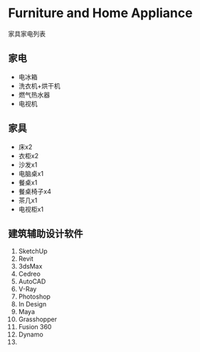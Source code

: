 # Furniture and Home Appliance

家具家电列表

## 家电

- 电冰箱
- 洗衣机+烘干机
- 燃气热水器
- 电视机



## 家具

- 床x2
- 衣柜x2
- 沙发x1
- 电脑桌x1
- 餐桌x1
- 餐桌椅子x4
- 茶几x1
- 电视柜x1



## 建筑辅助设计软件

1. SketchUp
2. Revit
3. 3dsMax
4. Cedreo
5. AutoCAD
6. V-Ray
7. Photoshop
8. In Design
9. Maya
10. Grasshopper
11. Fusion 360
12. Dynamo
13. 